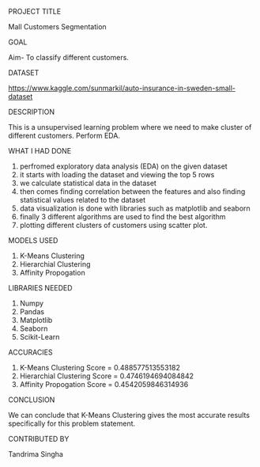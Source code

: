 PROJECT TITLE

Mall Customers Segmentation

GOAL

Aim- To classify different customers.

DATASET

https://www.kaggle.com/sunmarkil/auto-insurance-in-sweden-small-dataset

DESCRIPTION

This is a unsupervised learning problem where we need to make cluster of different customers. Perform EDA.

WHAT I HAD DONE

1. perfromed exploratory data analysis (EDA) on the given dataset
2. it starts with loading the dataset and viewing the top 5 rows
3. we calculate statistical data in the dataset
4. then comes finding correlation between the features and also finding statistical values related to the dataset
5. data visualization is done with libraries such as matplotlib and seaborn
6. finally 3 different algorithms are used to find the best algorithm 
7. plotting different clusters of customers using scatter plot.

MODELS USED

1. K-Means Clustering
2. Hierarchial Clustering
3. Affinity Propogation


LIBRARIES NEEDED

1. Numpy
2. Pandas
3. Matplotlib
4. Seaborn
5. Scikit-Learn

ACCURACIES

1. K-Means Clustering Score =  0.488577513553182
2. Hierarchial Clustering Score = 0.4746194694084842
3. Affinity Propogation Score = 0.4542059846314936

CONCLUSION

We can conclude that K-Means Clustering gives the most accurate results specifically for this problem statement.

CONTRIBUTED BY

Tandrima Singha


